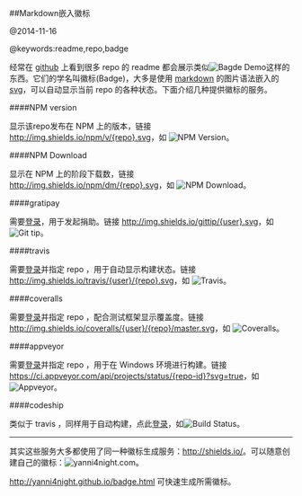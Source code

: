 ##Markdown嵌入徽标

@2014-11-16

@keywords:readme,repo,badge

经常在 [github](https://github.com/) 上看到很多 repo 的 readme 都会展示类似![Bagde Demo](http://img.shields.io/travis/yanni4night/urljoin.svg)这样的东西。它们的学名叫徽标(Badge)，大多是使用 [markdown](http://zh.wikipedia.org/zh/Markdown) 的图片语法嵌入的 [svg](http://www.w3.org/Graphics/SVG/)，可以自动显示当前 repo 的各种状态。下面介绍几种提供徽标的服务。


####NPM version

显示该repo发布在 NPM 上的版本，链接 <http://img.shields.io/npm/v/{repo}.svg>，如 ![NPM Version](http://img.shields.io/npm/v/urljoin.svg)。

####NPM Download

显示在 NPM 上的阶段下载数，链接 <http://img.shields.io/npm/dm/{repo}.svg>，如 ![NPM Download](http://img.shields.io/npm/dm/urljoin.svg)。

####gratipay

需要[登录](https://gratipay.com/)，用于发起捐助。链接 <http://img.shields.io/gittip/{user}.svg>，如 ![Git tip](http://img.shields.io/gittip/yanni4night.svg)。

####travis

需要[登录](https://travis-ci.org/)并指定 repo ，用于自动显示构建状态。链接 <http://img.shields.io/travis/{user}/{repo}.svg>，如 ![Travis](http://img.shields.io/travis/yanni4night/urljoin.svg)。

####coveralls

需要[登录](https://coveralls.io/)并指定 repo ，配合测试框架显示覆盖度。链接 <http://img.shields.io/coveralls/{user}/{repo}/master.svg>，如 ![Coveralls](http://img.shields.io/coveralls/yanni4night/urljoin/master.svg)。

####appveyor

需要[登录](https://ci.appveyor.com/)并指定 repo ，用于在 Windows 环境进行构建。链接 <https://ci.appveyor.com/api/projects/status/{repo-id}?svg=true>，如 ![Appveyor](https://ci.appveyor.com/api/projects/status/ildoo8h6ewphy8we?svg=true)。

####codeship

类似于 travis ，同样用于自动构建，点此[登录](https://codeship.com/)，如![Build Status](https://codeship.com/projects/79da7240-5481-0132-ea32-42ab35009c21/status)。

<hr>

其实这些服务大多都使用了同一种徽标生成服务：<http://shields.io/>。可以随意创建自己的徽标：![yanni4night.com](http://img.shields.io/badge/yanni4night.com-ONLINE-brightgreen.svg)。

<http://yanni4night.github.io/badge.html> 可快速生成所需徽标。